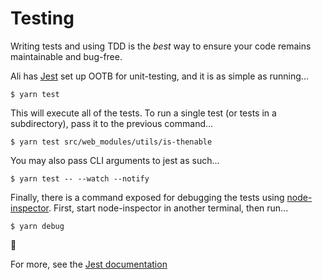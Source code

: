 # Testing

Writing tests and using TDD is the *best* way to ensure your code remains maintainable
and bug-free.

Ali has [Jest](https://facebook.github.io/jest/) set up OOTB for unit-testing, and it is as simple as running...

```
$ yarn test
```

This will execute all of the tests. To run a single test (or tests in a subdirectory),
pass it to the previous command...

```
$ yarn test src/web_modules/utils/is-thenable
```

You may also pass CLI arguments to jest as such...

```
$ yarn test -- --watch --notify
```

Finally, there is a command exposed for debugging the tests using [node-inspector](https://github.com/node-inspector/node-inspector).
First, start node-inspector in another terminal, then run...

```
$ yarn debug
```

:tada:

For more, see the [Jest documentation](https://facebook.github.io/jest/docs/getting-started.html)
